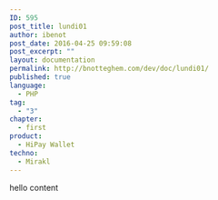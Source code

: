 ```yaml
---
ID: 595
post_title: lundi01
author: ibenot
post_date: 2016-04-25 09:59:08
post_excerpt: ""
layout: documentation
permalink: http://bnotteghem.com/dev/doc/lundi01/
published: true
language:
  - PHP
tag:
  - "3"
chapter:
  - first
product:
  - HiPay Wallet
techno:
  - Mirakl
---
```

hello content
